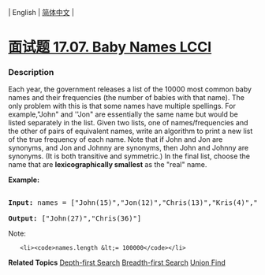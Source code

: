 | English | [简体中文](README.md) |

# [面试题 17.07. Baby Names LCCI](https://leetcode-cn.com/problems/baby-names-lcci)
 ### Description
<p>Each year, the government releases a list of the 10000 most common baby names and their frequencies (the number of babies with that name). The only problem with this is that some names have multiple spellings. For example,&quot;John&quot; and &#39;&#39;Jon&quot; are essentially the same name but would be listed separately in the list. Given two lists, one of names/frequencies and the other of pairs of equivalent names, write an algorithm to print a new list of the true frequency of each name. Note that if John and Jon are synonyms, and Jon and Johnny are synonyms, then John and Johnny are synonyms. (It is both transitive and symmetric.) In the final list, choose the name that are <strong>lexicographically smallest</strong> as the &quot;real&quot; name.</p>

<p><strong>Example: </strong></p>

<pre>
<strong>Input: </strong>names = [&quot;John(15)&quot;,&quot;Jon(12)&quot;,&quot;Chris(13)&quot;,&quot;Kris(4)&quot;,&quot;Christopher(19)&quot;], synonyms = [&quot;(Jon,John)&quot;,&quot;(John,Johnny)&quot;,&quot;(Chris,Kris)&quot;,&quot;(Chris,Christopher)&quot;]
<strong>Output: </strong>[&quot;John(27)&quot;,&quot;Chris(36)&quot;]</pre>

<p>Note:</p>

<ul>
	<li><code>names.length &lt;= 100000</code></li>
</ul>

**Related Topics**  [Depth-first Search](https://leetcode-cn.com/tag/depth-first-search) [Breadth-first Search](https://leetcode-cn.com/tag/breadth-first-search) [Union Find](https://leetcode-cn.com/tag/union-find) 
